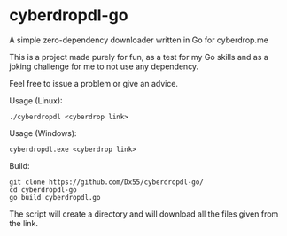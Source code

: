 # cyberdropdl-go
A simple zero-dependency downloader written in Go for cyberdrop.me

This is a project made purely for fun, as a test for my Go skills and as a joking challenge for me to not use any dependency.

Feel free to issue a problem or give an advice.

Usage (Linux):
```
./cyberdropdl <cyberdrop link>
```

Usage (Windows):
```
cyberdropdl.exe <cyberdrop link>
```

Build:
```
git clone https://github.com/Dx55/cyberdropdl-go/
cd cyberdropdl-go
go build cyberdropdl.go
```

The script will create a directory and will download all the files given from the link.
